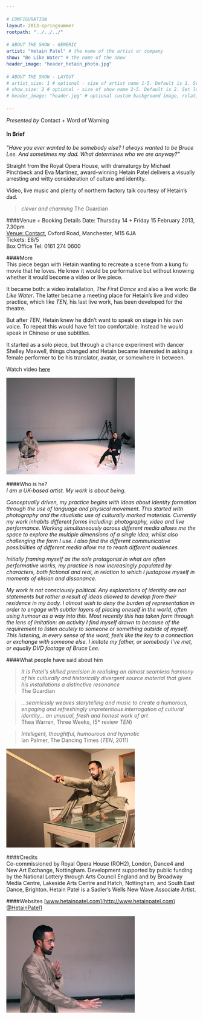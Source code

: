 ```yaml
---

# CONFIGURATION
layout: 2013-springsummer
rootpath: "../../../"

# ABOUT THE SHOW - GENERIC
artist: "Hetain Patel" # the name of the artist or company
show: "Be Like Water" # the name of the show
header_image: "header_hetain_photo.jpg"

# ABOUT THE SHOW - LAYOUT
# artist_size: 1 # optional - size of artist name 1-5. Default is 1. Set longer names to lower values
# show_size: 2 # optional - size of show name 2-5. Default is 2. Set longer names to lower values
# header_image: "header.jpg" # optional custom background image, relative to current page

---
```

*Presented by* Contact *+* Word of Warning

#### In Brief
*"Have you ever wanted to be somebody else? I always wanted to be Bruce Lee.  And sometimes my dad. What determines who we are anyway?"*    

Straight from the Royal Opera House, with dramaturgy by Michael Pinchbeck and Eva Martinez, award-winning Hetain Patel delivers a visually arresting and witty consideration of culture and identity.    
   
Video, live music and plenty of northern factory talk courtesy of Hetain’s dad.    

>*clever and charming* The Guardian   
    
####Venue + Booking Details
Date: Thursday 14 + Friday 15 February 2013, 7.30pm    
[Venue: Contact](http://contactmcr.com/visit/getting-here/), Oxford Road, Manchester, M15 6JA    
Tickets: £8/5    
Box Office Tel: 0161 274 0600   

####More    
This piece began with Hetain wanting to recreate a scene from a kung fu movie that he loves. He knew it would be performative but without knowing whether it would become a video or live piece.    

It became both: a video installation, *The First Dance* and also a live work: *Be Like Water*. The latter became a meeting place for Hetain’s live and video practice, which like *TEN,* his last live work, has been developed for the theatre.   

But after *TEN*, Hetain knew he didn’t want to speak on stage in his own voice. To repeat this would have felt too comfortable. Instead he would speak in Chinese or use subtitles.  

It started as a solo piece, but through a chance experiment with dancer Shelley Maxwell, things changed and Hetain became interested in asking a female performer to be his translator, avatar, or somewhere in between.    

Watch video [here](https://vimeo.com/37181870#)          
  
![BLW](amsterdam2.jpg)    

####Who is he?   
*I am a UK-based artist. My work is about being.*

*Conceptually driven, my practice begins with ideas about identity formation through the use of language and physical movement. This started with photography and the ritualistic use of culturally marked materials. Currently my work inhabits different forms including: photography, video and live performance. Working simultaneously across different media allows me the space to explore the multiple dimensions of a single idea, whilst also challenging the form I use. I also find the different communicative possibilities of different media allow me to reach different audiences.*    

*Initially framing myself as the sole protagonist in what are often performative works, my practice is now increasingly populated by characters, both fictional and real, in relation to which I juxtapose myself in moments of elision and dissonance.*    

*My work is not consciously political. Any explorations of identity are not statements but rather a result of ideas allowed to develop from their residence in my body. I almost wish to deny the burden of representation in order to engage with subtler layers of placing oneself in the world, often using humour as a way into this. Most recently this has taken form through the lens of imitation: an activity I find myself drawn to because of the requirement to listen acutely to someone or something outside of myself. This listening, in every sense of the word, feels like the key to a connection or exchange with someone else. I imitate my father, or somebody I’ve met, or equally DVD footage of Bruce Lee.*    
      
####What people have said about him
>*It is Patel’s skilled precision in realising an almost seamless harmony of his culturally and historically divergent source material that gives his installations a distinctive resonance*<br>The Guardian     
    
>*...seamlessly weaves storytelling and music to create a humorous, engaging and refreshingly unpretentious interrogation of cultural identity... an unusual, fresh and honest work of art*<br>Thea Warren, Three Weeks, (5* review *TEN*)    
    
>*Intelligent, thoughtful, humourous and hypnotic*<br>Ian Palmer, The Dancing Times (*TEN*, 2011)    

![Be Like Water](hetain.jpg)  

####Credits       
Co-commissioned by Royal Opera House (ROH2), London, Dance4 and New Art Exchange, Nottingham. Development supported by public funding by the National Lottery through Arts Council England and by Broadway Media Centre, Lakeside Arts Centre and Hatch, Nottingham, and South East Dance, Brighton. Hetain Patel is a Sadler’s Wells New Wave Associate Artist.    
      
####Websites
[www.hetainpatel.com](http://www.hetainpatel.com)     
[@HetainPatel1](http://twitter.com/hetainpatel1)    

![BLW](amsterdam4.jpg)    